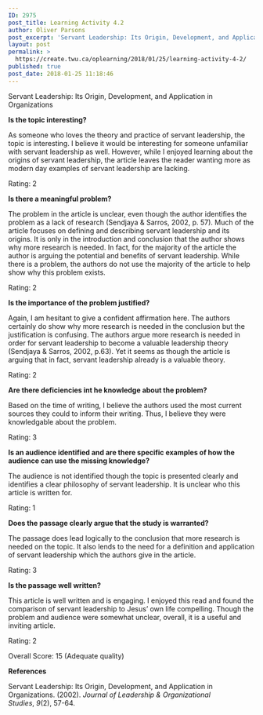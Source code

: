 ```yaml
---
ID: 2975
post_title: Learning Activity 4.2
author: Oliver Parsons
post_excerpt: 'Servant Leadership: Its Origin, Development, and Application in Organizations Is the topic interesting? As someone who loves the theory and practice of servant leadership, the topic is interesting. I believe it would be interesting for someone unfamiliar with servant leadership... <a href="https://create.twu.ca/oplearning/2018/01/25/learning-activity-4-2/"> Continue Reading &rarr;</a>'
layout: post
permalink: >
  https://create.twu.ca/oplearning/2018/01/25/learning-activity-4-2/
published: true
post_date: 2018-01-25 11:18:46
---
```

<p>Servant Leadership: Its Origin, Development, and Application in Organizations</p>
<p><strong>Is the topic interesting?</strong></p>
<p>As someone who loves the theory and practice of servant leadership, the topic is interesting. I believe it would be interesting for someone unfamiliar with servant leadership as well. However, while I enjoyed learning about the origins of servant leadership, the article leaves the reader wanting more as modern day examples of servant leadership are lacking.</p>
<p>Rating: 2</p>
<p><strong>Is there a meaningful problem?</strong></p>
<p>The problem in the article is unclear, even though the author identifies the problem as a lack of research (Sendjaya &amp; Sarros, 2002, p. 57). Much of the article focuses on defining and describing servant leadership and its origins. It is only in the introduction and conclusion that the author shows why more research is needed. In fact, for the majority of the article the author is arguing the potential and benefits of servant leadership. While there is a problem, the authors do not use the majority of the article to help show why this problem exists.</p>
<p>Rating: 2</p>
<p><strong>Is the importance of the problem justified?</strong></p>
<p>Again, I am hesitant to give a confident affirmation here. The authors certainly do show why more research is needed in the conclusion but the justification is confusing. The authors argue more research is needed in order for servant leadership to become a valuable leadership theory (Sendjaya &amp; Sarros, 2002, p.63). Yet it seems as though the article is arguing that in fact, servant leadership already is a valuable theory.</p>
<p>Rating: 2</p>
<p><strong>Are there deficiencies int he knowledge about the problem?</strong></p>
<p>Based on the time of writing, I believe the authors used the most current sources they could to inform their writing. Thus, I believe they were knowledgable about the problem.</p>
<p>Rating: 3</p>
<p><strong>Is an audience identified and are there specific examples of how the audience can use the missing knowledge? </strong></p>
<p>The audience is not identified though the topic is presented clearly and identifies a clear philosophy of servant leadership. It is unclear who this article is written for.</p>
<p>Rating: 1</p>
<p><strong>Does the passage clearly argue that the study is warranted?</strong></p>
<p>The passage does lead logically to the conclusion that more research is needed on the topic. It also lends to the need for a definition and application of servant leadership which the authors give in the article.</p>
<p>Rating: 3</p>
<p><strong>Is the passage well written?</strong></p>
<p>This article is well written and is engaging. I enjoyed this read and found the comparison of servant leadership to Jesus&#8217; own life compelling. Though the problem and audience were somewhat unclear, overall, it is a useful and inviting article.</p>
<p>Rating: 2</p>
<p>Overall Score: 15 (Adequate quality)</p>
<p><strong>References</strong></p>
<p>Servant Leadership: Its Origin, Development, and Application in Organizations. (2002). <i>Journal of Leadership &amp; Organizational Studies</i>, <i>9</i>(2), 57-64.</p>
<p>&nbsp;</p>